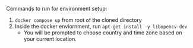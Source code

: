 Commands to run for environment setup:
1. `docker compose up` from root of the cloned directory
2. Inside the docker enviornment, run `apt-get install -y libopencv-dev`
    - You will be prompted to choose country and time zone based on your current location.